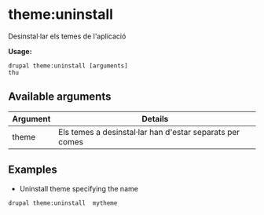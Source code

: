 # theme:uninstall
Desinstal·lar els temes de l'aplicació

**Usage:**
```
drupal theme:uninstall [arguments]
thu
```

## Available arguments
Argument | Details
---------|-------------
theme | Els temes a desinstal·lar han d'estar separats per comes

## Examples
* Uninstall theme specifying the name
```
drupal theme:uninstall  mytheme
```
